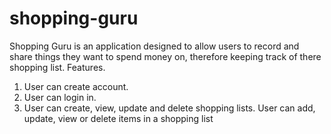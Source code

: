 # shopping-guru
Shopping Guru is an application designed to allow users to record and share things they want to spend money
on, therefore keeping track of there shopping list.
Features.
1. User can create account.
2. User can login in.
3. User can create, view, update and delete shopping lists.  User can add, update, view or delete items in a shopping list
